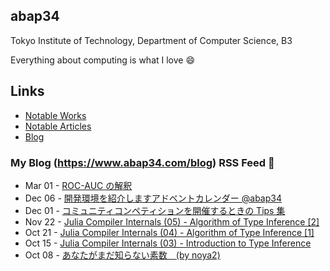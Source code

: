 ## abap34

Tokyo Institute of Technology, Department of Computer Science, B3

Everything about computing is what I love :smile:

## Links

- [Notable Works](https://www.abap34.com/works)
- [Notable Articles](https://www.abap34.com/articles)
- [Blog](https://www.abap34.com/blog)


### My Blog (https://www.abap34.com/blog) RSS Feed 📝 

<!-- feed start -->
- Mar 01 - [ROC-AUC の解釈](https://abap34.com/posts/auc.html)
- Dec 06 - [開発環境を紹介しますアドベントカレンダー @abap34](https://abap34.com/posts/devenv_advent.html)
- Dec 01 - [コミュニティコンペティションを開催するときの Tips 集](https://abap34.com/posts/community_competetion_tips.html)
- Nov 22 - [Julia Compiler Internals (05) - Algorithm of Type Inference [2]](https://abap34.com/posts/jci_05.html)
- Oct 21 - [Julia Compiler Internals (04) - Algorithm of Type Inference [1]](https://abap34.com/posts/jci_04.html)
- Oct 15 - [Julia Compiler Internals (03) - Introduction to Type Inference ](https://abap34.com/posts/jci_03.html)
- Oct 08 - [あなたがまだ知らない素数　(by noya2)](https://abap34.com/posts/random_prime_generator.html)
<!-- feed end -->

